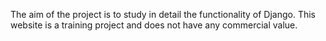 The aim of the project is to study in detail the functionality of Django. This website is a training project and does not have any commercial value.
